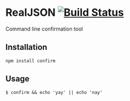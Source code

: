 RealJSON [![Build Status](https://secure.travis-ci.org/jakobmattsson/node-confirm.png)](http://travis-ci.org/jakobmattsson/node-confirm)
========

Command line confirmation tool



Installation
------------

`npm install confirm`



Usage
-----

    $ confirm && echo 'yay' || echo 'nay'

